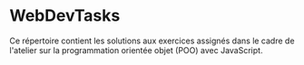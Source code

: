 # WebDevTasks
Ce répertoire contient les solutions aux exercices assignés dans le cadre de l'atelier sur la programmation orientée objet (POO) avec JavaScript.
